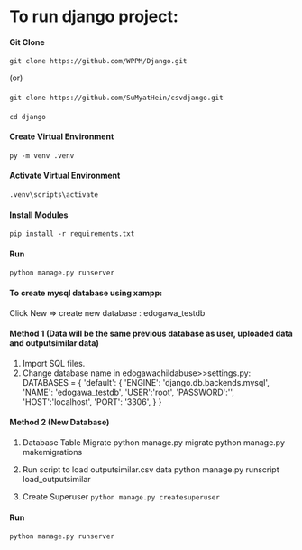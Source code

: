 # To run django project:
#### Git Clone
    git clone https://github.com/WPPM/Django.git
(or)
####
    git clone https://github.com/SuMyatHein/csvdjango.git
####
    cd django

#### Create Virtual Environment
    py -m venv .venv

#### Activate Virtual Environment
    .venv\scripts\activate

#### Install Modules
    pip install -r requirements.txt

#### Run
    python manage.py runserver

#### To create mysql database using xampp:
Click New => create new database : edogawa_testdb

#### Method 1 (Data will be the same previous database as user, uploaded data and outputsimilar data)
1)	Import SQL files.
2)	Change database name in edogawachildabuse>>settings.py: 
	DATABASES = {
    	'default': {
       	'ENGINE': 'django.db.backends.mysql',
        	'NAME': 'edogawa_testdb',
        	'USER':'root',
        	'PASSWORD':'',
        	'HOST':'localhost',
        	'PORT': '3306',
    	}
	}

#### Method 2 (New Database)
1)	Database Table Migrate
	python manage.py migrate
	python manage.py makemigrations

2)	Run script to load outputsimilar.csv data
	python manage.py runscript load_outputsimilar

3)	Create Superuser
	`python manage.py createsuperuser`

#### Run
    python manage.py runserver




